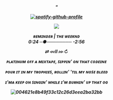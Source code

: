 <h5 align="center">"

[![spotify-github-profile](https://spotify-github-profile.kittinanx.com/api/view?uid=31hqokoegajddtfezndvbdemnqpm&cover_image=true&theme=novatorem&show_offline=false&background_color=121212&interchange=false&bar_color=c51b1b&bar_color_cover=true)](https://spotify-github-profile.kittinanx.com/api/view?uid=31hqokoegajddtfezndvbdemnqpm&redirect=true)
                                      <p align="center" width="100%"> <img src="https://komarev.com/ghpvc/?username=Nshimuraz&label=&color=393939">
                                   
   ʀᴇᴍɪɴᴅᴇʀ  | ᴛʜᴇ ᴡᴇᴇᴋɴᴅ  
    0:24 ─●──────── -2:56
    
 ⇄ ◃◃   ⅠⅠ   ▹▹ ↻ 

       
   ᴘʟᴀᴛɪɴᴜᴍ ᴏꜰꜰ ᴀ ᴍɪxᴛᴀᴘᴇ, ꜱɪᴘᴘɪɴ' ᴏɴ ᴛʜᴀᴛ ᴄᴏᴅᴇɪɴᴇ
 
 ᴘᴏᴜʀ ɪᴛ ɪɴ ᴍʏ ᴛʀᴏᴘʜɪᴇꜱ, ʀᴏʟʟɪɴ' 'ᴛɪʟ ᴍʏ ɴᴏꜱᴇ ʙʟᴇᴇᴅ

  ɪ'ᴍᴀ ᴋᴇᴇᴘ ᴏɴ ꜱɪɴɢɪɴ' ᴡʜɪʟᴇ ɪ'ᴍ ʙᴜʀɴɪɴ' ᴜᴘ ᴛʜᴀᴛ ᴏɢ                           

   

![004621e8b49f33c12c26d3eea2ba32bb](https://github.com/user-attachments/assets/c106d853-b3d8-41fa-93fc-e7ceee31ac8f)




                              

